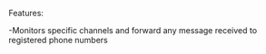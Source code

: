 

Features:

-Monitors specific channels and forward any message received to registered phone numbers
